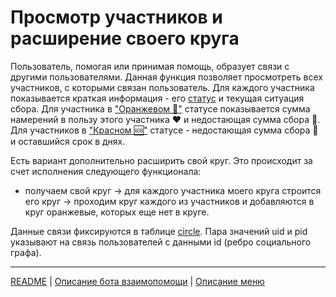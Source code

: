 # Просмотр участников и расширение своего круга

Пользователь, помогая или принимая помощь, образует связи с другими пользователями. Данная функция позволяет просмотреть всех участников, с которыми связан пользователь. Для каждого участника показывается краткая информация - его [статус](../actions/change_status.md) и текущая ситуация сбора. Для участника в ["Оранжевом 🔆"](../statuses/orange.md) статусе показывается сумма намерений в пользу этого участника ❤️ и недостающая сумма сбора 🙏. Для участников в ["Красном 🆘"](../statuses/red.md) статусе - недостающая сумма сбора 🙏 и оставшийся срок в днях. 

Есть вариант дополнительно расширить свой круг. Это происходит за счет исполнения следующего функционала:
- получаем свой круг -> для каждого участника моего круга строится его круг -> проходим круг каждого из участников и добавляются в круг оранжевые, которых еще нет в круге.  

Данные связи фиксируются в таблице [circle](../tables/circle.md). Пара значений uid и pid указывают на связь пользователей с данными id (ребро социального графа).

---
[README](README.md)  |   [Описание бота взаимопомощи](../index.md)  |  [Описание меню](../faq/menu.md)
